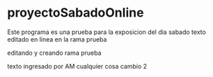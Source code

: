 # proyectoSabadoOnline
Este programa es una prueba para la exposicion del dia sabado 
texto editado en linea
en la rama prueba
 
 
 editando y creando rama prueba
 
 texto ingresado por AM
 cualquier cosa
 cambio 2
 
